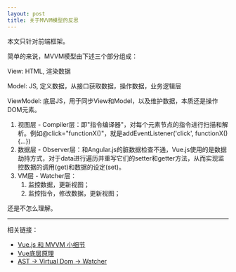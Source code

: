 ```yaml
---
layout: post
title: 关于MVVM模型的反思
---
```


本文只针对前端框架。

简单的来说，MVVM模型由下述三个部分组成：

View: HTML, 渲染数据

Model: JS, 定义数据，从接口获取数据，操作数据，业务逻辑层

ViewModel: 底层JS，用于同步View和Model，以及维护数据，本质还是操作DOM元素。

1. 视图层 - Compiler层：即"指令编译器"，对每个元素节点的指令进行扫描和解析。例如@click="functionX()"，就是addEventListener('click', functionX() {...})
2. 数据层 - Observer层：和Angular.js的脏数据检查不通，Vue.js使用的是数据劫持方式，对于data进行遍历并重写它们的setter和getter方法，从而实现监控数据的调用(get)和数据的设定(set)。
3. VM层 - Watcher层：
    1. 监控数据，更新视图；
    2. 监控指令，修改数据，更新视图；
    
还是不怎么理解。


----

相关链接：

* [Vue.js 和 MVVM 小细节](https://www.cnblogs.com/onepixel/p/6034307.html)
* [Vue底层原理](https://zhuanlan.zhihu.com/p/29092201)
* [AST -> Virtual Dom -> Watcher](https://zhuanlan.zhihu.com/p/24168649)